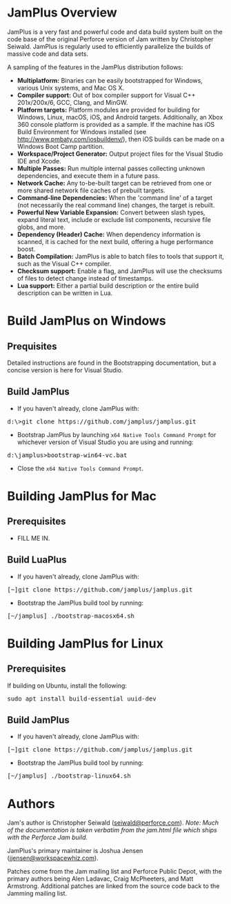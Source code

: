 # JamPlus Overview

JamPlus is a very fast and powerful code and data build system built on the code base of the original Perforce version of Jam written by Christopher Seiwald. JamPlus is regularly used to efficiently parallelize the builds of massive code and data sets.

A sampling of the features in the JamPlus distribution follows:

- **Multiplatform:** Binaries can be easily bootstrapped for Windows, various Unix systems, and Mac OS X.
- **Compiler support:** Out of box compiler support for Visual C++ 201x/200x/6, GCC, Clang, and MinGW.
- **Platform targets:** Platform modules are provided for building for Windows, Linux, macOS, iOS, and Android targets. Additionally, an Xbox 360 console platform is provided as a sample. If the machine has iOS Build Environment for Windows installed (see http://www.pmbaty.com/iosbuildenv/), then iOS builds can be made on a Windows Boot Camp partition.
- **Workspace/Project Generator:** Output project files for the Visual Studio IDE and Xcode.
- **Multiple Passes:** Run multiple internal passes collecting unknown dependencies, and execute them in a future pass.
- **Network Cache:** Any to-be-built target can be retrieved from one or more shared network file caches of prebuilt targets.
- **Command-line Dependencies:** When the 'command line' of a target (not necessarily the real command line) changes, the target is rebuilt.
- **Powerful New Variable Expansion:** Convert between slash types, expand literal text, include or exclude list components, recursive file globs, and more.
- **Dependency (Header) Cache:** When dependency information is scanned, it is cached for the next build, offering a huge performance boost.
- **Batch Compilation:** JamPlus is able to batch files to tools that support it, such as the Visual C++ compiler.
- **Checksum support:** Enable a flag, and JamPlus will use the checksums of files to detect change instead of timestamps.
- **Lua support:** Either a partial build description or the entire build description can be written in Lua.


# Build JamPlus on Windows

## Prequisites

Detailed instructions are found in the Bootstrapping documentation, but a concise version is here for Visual Studio.

## Build JamPlus

* If you haven't already, clone JamPlus with:

<pre>
d:\>git clone https://github.com/jamplus/jamplus.git
</pre>

* Bootstrap JamPlus by launching `x64 Native Tools Command Prompt` for whichever version of Visual Studio you are using and running:

<pre>
d:\jamplus>bootstrap-win64-vc.bat
</pre>

* Close the `x64 Native Tools Command Prompt`.



# Building JamPlus for Mac

## Prerequisites

* FILL ME IN.

## Build LuaPlus

* If you haven't already, clone JamPlus with:

<pre>
[~]git clone https://github.com/jamplus/jamplus.git
</pre>

* Bootstrap the JamPlus build tool by running:

<pre>
[~/jamplus] ./bootstrap-macosx64.sh
</pre>



# Building JamPlus for Linux

## Prerequisites

If building on Ubuntu, install the following:

<pre>
sudo apt install build-essential uuid-dev
</pre>

## Build JamPlus

* If you haven't already, clone JamPlus with:

<pre>
[~]git clone https://github.com/jamplus/jamplus.git
</pre>

* Bootstrap the JamPlus build tool by running:

<pre>
[~/jamplus] ./bootstrap-linux64.sh
</pre>



# Authors

Jam's author is Christopher Seiwald (seiwald@perforce.com).  *Note: Much of the documentation is taken verbatim from the jam.html file which ships with the Perforce Jam build.*

JamPlus's primary maintainer is Joshua Jensen (jjensen@workspacewhiz.com).

Patches come from the Jam mailing list and Perforce Public Depot, with the primary authors being Alen Ladavac, Craig McPheeters, and Matt Armstrong. Additional patches are linked from the source code back to the Jamming mailing list.
